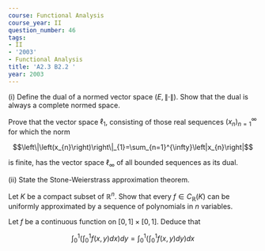 ```yaml
---
course: Functional Analysis
course_year: II
question_number: 46
tags:
- II
- '2003'
- Functional Analysis
title: 'A2.3 B2.2 '
year: 2003
---
```



(i) Define the dual of a normed vector space $(E,\|\cdot\|)$. Show that the dual is always a complete normed space.

Prove that the vector space $\ell_{1}$, consisting of those real sequences $\left(x_{n}\right)_{n=1}^{\infty}$ for which the norm

$$\left\|\left(x_{n}\right)\right\|_{1}=\sum_{n=1}^{\infty}\left|x_{n}\right|$$

is finite, has the vector space $\ell_{\infty}$ of all bounded sequences as its dual.

(ii) State the Stone-Weierstrass approximation theorem.

Let $K$ be a compact subset of $\mathbb{R}^{n}$. Show that every $f \in C_{\mathbb{R}}(K)$ can be uniformly approximated by a sequence of polynomials in $n$ variables.

Let $f$ be a continuous function on $[0,1] \times[0,1]$. Deduce that

$$\int_{0}^{1}\left(\int_{0}^{1} f(x, y) d x\right) d y=\int_{0}^{1}\left(\int_{0}^{1} f(x, y) d y\right) d x$$